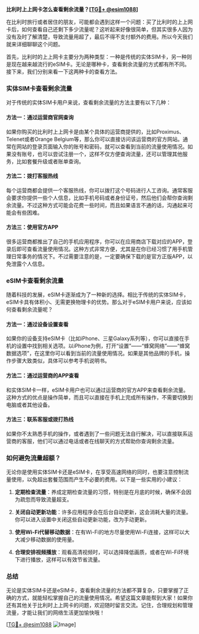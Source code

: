 **比利时上上网卡怎么查看剩余流量？[[TG💪+ @esim1088](https://t.me/s/esim1088)]**

在比利时旅行或者居住的朋友，可能都会遇到这样一个问题：买了比利时的上上网卡后，如何查看自己还剩下多少流量呢？这听起来好像很简单，但其实很多人因为没有及时了解清楚，导致流量用超了，最后不得不支付额外的费用。所以今天我们就来详细聊聊这个问题。

首先，比利时的上上网卡主要分为两种类型：一种是传统的实体SIM卡，另一种则是现在越来越流行的eSIM卡。无论是哪种卡，查看剩余流量的方式都有所不同。接下来，我们分别来看一下这两种卡的查看方法。

### 实体SIM卡查看剩余流量

对于传统的实体SIM卡用户来说，查看剩余流量的方法主要有以下几种：

#### 方法一：通过运营商官网查询
如果你购买的比利时上上网卡是由某个具体的运营商提供的，比如Proximus、Telenet或者Orange Belgium等，那么你可以直接访问该运营商的官方网站。通常在网站的登录页面输入你的账号和密码，就可以查看到当前的流量使用情况。如果没有账号，也可以尝试注册一个，这样不仅方便查询流量，还可以管理其他服务，比如套餐升级或者账单查询。

#### 方法二：拨打客服热线
每个运营商都会提供一个客服热线，你可以拨打这个号码进行人工咨询。通常客服会要求你提供一些个人信息，比如手机号码或者身份证号，然后他们会帮你查询剩余流量。不过这种方式可能会花费一些时间，而且如果语言不通的话，沟通起来可能会有些困难。

#### 方法三：使用官方APP
很多运营商都推出了自己的手机应用程序，你可以在应用商店下载对应的APP，登录后即可查看流量使用情况。这种方式非常方便，尤其是在你已经习惯了用手机管理日常事务的情况下。不过需要注意的是，一定要确保下载的是官方正版APP，以免泄露个人信息。

### eSIM卡查看剩余流量

随着科技的发展，eSIM卡逐渐成为了一种新的选择。相比于传统的实体SIM卡，eSIM卡具有体积小、无需更换物理卡的优势。那么对于eSIM卡用户来说，应该如何查看剩余流量呢？

#### 方法一：通过设备设置查看
如果你的设备支持eSIM卡（比如iPhone、三星Galaxy系列等），你可以直接在手机的设置中找到相关选项。以iPhone为例，打开“设置”——“蜂窝网络”——“蜂窝数据选项”，在这里你可以看到当前的流量使用情况。如果是其他品牌的手机，操作步骤大致类似，具体可以参考手机说明书。

#### 方法二：通过运营商的APP查看
和实体SIM卡一样，eSIM卡用户也可以通过运营商的官方APP来查看剩余流量。这种方式的优点是操作简单，而且可以直接在手机上完成所有操作，不需要切换到电脑或者其他设备。

#### 方法三：联系客服或拨打热线
如果你不太熟悉手机的操作，或者遇到了一些问题无法自行解决，可以直接联系运营商的客服，他们可以通过电话或者在线聊天的方式帮助你查询剩余流量。

### 如何避免流量超额？

无论你是使用实体SIM卡还是eSIM卡，在享受高速网络的同时，也要注意控制流量使用，以免超出套餐范围而产生不必要的费用。以下是一些实用的小建议：

1. **定期检查流量**：养成定期检查流量的习惯，特别是在月底的时候，确保不会因为疏忽而导致流量超支。
   
2. **关闭自动更新功能**：许多应用程序会在后台自动更新，这会消耗大量的流量。你可以进入设置中关闭这些自动更新功能，改为手动更新。

3. **使用Wi-Fi代替移动数据**：在有Wi-Fi的地方尽量使用Wi-Fi连接，这样可以大大减少移动数据的使用量。

4. **合理安排视频播放**：观看高清视频时，可以选择降低画质，或者在Wi-Fi环境下进行播放，这样可以有效节省流量。

### 总结

无论是实体SIM卡还是eSIM卡，查看剩余流量的方法都不算复杂，只要掌握了正确的方式，就能轻松掌握自己的流量使用情况。希望这篇文章能帮到大家！如果你还有其他关于比利时上上网卡的问题，欢迎随时留言交流。记住，合理规划和管理流量，才能让我们的网络生活更加愉快哦！

[[TG💪+ @esim1088](https://t.me/s/esim1088) ![Image](https://i.postimg.cc/4NQfJmqS/Snipaste-2025-05-13-00-14-12.png)]